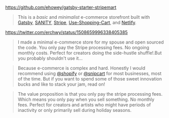 https://github.com/ehowey/gatsby-starter-stripemart

> This is a _basic_ and _minimalist_ e-commerce storefront built with [Gatsby](https://www.gatsbyjs.com/), [SANITY](https://www.sanity.io/), [Stripe](https://stripe.com), [Use-Shopping-Cart](https://useshoppingcart.com/), and [Netlify](https://www.netlify.com/).

https://twitter.com/erchwy/status/1508659996338405385

> I made a minimal e-commerce store for my spouse and open sourced the code. You only pay the Stripe processing fees. No ongoing monthly costs. Perfect for creators doing the side-hustle shuffle!.But you probably shouldn't use it...

> Because e-commerce is complex and hard. Honestly I would recommend using [@shopify](https://twitter.com/Shopify) or [@snipcart](https://twitter.com/snipcart) for most businesses, most of the time. But if you want to spend some of those sweet innovation bucks and like to stack your jam, read on!

> The value proposition is that you only pay the stripe processing fees. Which means you only pay when you sell something. No monthly fees. Perfect for creators and artists who might have periods of inactivity or only primarily sell during holiday seasons. 